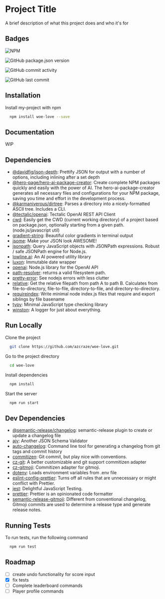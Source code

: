 # Project Title



A brief description of what this project does and who it's for

## Badges

![NPM](https://img.shields.io/npm/l/woe-love?style=for-the-badge)

![GitHub package.json version](https://img.shields.io/github/package-json/v/azcraze/woe-love?style=for-the-badge)

![GitHub commit activity](https://img.shields.io/github/commit-activity/w/azcraze/woe-love?style=for-the-badge)

![GitHub last commit](https://img.shields.io/github/last-commit/azcraze/woe-love?style=for-the-badge)

## Installation

Install my-project with npm

```bash
  npm install woe-love --save
```

## Documentation

WIP



## Dependencies

- [@davidfig/json-depth](https://ghub.io/@davidfig/json-depth): Prettify JSON for output with a number of options, including inlining after a set depth
- [@hero-page/hero-ai-package-creator](https://ghub.io/@hero-page/hero-ai-package-creator): Create complete NPM packages quickly and easily with the power of AI. The hero-ai-package-creator generates all necessary files and configurations for your NPM package, saving you time and effort in the development process.
- [@karmaniverous/dirtree](https://ghub.io/@karmaniverous/dirtree): Parses a directory into a nicely-formatted ASCII tree. Includes a CLI.
- [@tectalic/openai](https://ghub.io/@tectalic/openai): Tectalic OpenAI REST API Client
- [cwd](https://ghub.io/cwd): Easily get the CWD (current working directory) of a project based on package.json, optionally starting from a given path. (node.js/javascript util)
- [gradient-string](https://ghub.io/gradient-string): Beautiful color gradients in terminal output
- [jsome](https://ghub.io/jsome): Make your JSON look AWESOME!
- [jsonpath](https://ghub.io/jsonpath): Query JavaScript objects with JSONPath expressions. Robust / safe JSONPath engine for Node.js.
- [lowline.ai](https://ghub.io/lowline.ai): An AI powered utility library
- [luxon](https://ghub.io/luxon): Immutable date wrapper
- [openai](https://ghub.io/openai): Node.js library for the OpenAI API
- [path-resolver](https://ghub.io/path-resolver): returns a valid filesystem path.
- [pretty-error](https://ghub.io/pretty-error): See nodejs errors with less clutter
- [relative](https://ghub.io/relative): Get the relative filepath from path A to path B. Calculates from file-to-directory, file-to-file, directory-to-file, and directory-to-directory.
- [requireindex](https://ghub.io/requireindex): Write minimal node index.js files that require and export siblings by file basename
- [typy](https://ghub.io/typy): Minimal JavaScript type checking library
- [winston](https://ghub.io/winston): A logger for just about everything.

## Run Locally

Clone the project

```bash
  git clone https://github.com/azcraze/woe-love.git
```

Go to the project directory

```bash
  cd woe-love
```

Install dependencies

```bash
  npm install
```

Start the server

```bash
  npm run start
```

## Dev Dependencies

- [@semantic-release/changelog](https://ghub.io/@semantic-release/changelog): semantic-release plugin to create or update a changelog file
- [ajv](https://ghub.io/ajv): Another JSON Schema Validator
- [auto-changelog](https://ghub.io/auto-changelog): Command line tool for generating a changelog from git tags and commit history
- [commitizen](https://ghub.io/commitizen): Git commit, but play nice with conventions.
- [cz-git](https://ghub.io/cz-git): A better customizable and git support commitizen adapter
- [cz-gitmoji](https://ghub.io/cz-gitmoji): Commitizen adapter for gitmoji.
- [dotenv](https://ghub.io/dotenv): Loads environment variables from .env file
- [eslint-config-prettier](https://ghub.io/eslint-config-prettier): Turns off all rules that are unnecessary or might conflict with Prettier.
- [jest](https://ghub.io/jest): Delightful JavaScript Testing.
- [prettier](https://ghub.io/prettier): Prettier is an opinionated code formatter
- [semantic-release-gitmoji](https://ghub.io/semantic-release-gitmoji): Different from conventional changelog, Gitmoji commits are used to determine a release type and generate release notes.

## Running Tests

To run tests, run the following command

```bash
  npm run test
```



## Roadmap

- [ ] create undo functionality for score input
- [x] fix tests
- [ ] Complete leaderboard commands
- [ ] Player profile commands

